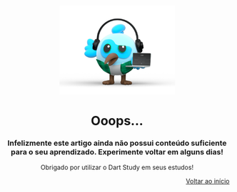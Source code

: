 <p align="center">
    <img src="https://raw.githubusercontent.com/JosManoel/Dart-Study/main/template/dash_construindo_artigo.png" height="200px" >
</p>

<h1 align="center">Ooops...</h1>

<h3 align="center">Infelizmente este artigo ainda não possui conteúdo suficiente para o seu aprendizado. Experimente voltar em alguns dias!</h3>

<p align="center">
    Obrigado por utilizar o Dart Study em seus estudos!
</p>

<p align="right">
    <a href="https://github.com/JosManoel/Dart-Study">Voltar ao início</a>
</p>

